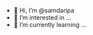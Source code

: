 - 👋 Hi, I’m @samdaripa
- 👀 I’m interested in ...
- 🌱 I’m currently learning ...


<!---
samdaripa/samdaripa is a ✨ special ✨ repository because its `README.md` (this file) appears on your GitHub profile.
You can click the Preview link to take a look at your changes.
--->
